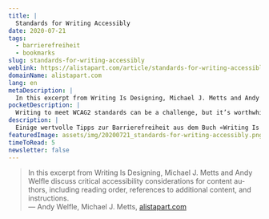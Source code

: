 ```yaml
---
title: |
  Standards for Writing Accessibly
date: 2020-07-21
tags:
  - barrierefreiheit
  - bookmarks
slug: standards-for-writing-accessibly
weblink: https://alistapart.com/article/standards-for-writing-accessibly/
domainName: alistapart.com
lang: en
metaDescription: |
  In this excerpt from Writing Is Designing, Michael J. Metts and Andy Welfle discuss critical accessibility considerations for content authors, including reading order, references to additional content, and instructions.
pocketDescription: |
  Writing to meet WCAG2 standards can be a challenge, but it’s worthwhile. Albert Einstein, the archetypical genius and physicist, once said, “Any fool can make things bigger, more complex, and more violent. It takes a touch of genius—and a lot of courage—to move in the opposite direction.
description: |
  Einige wertvolle Tipps zur Barrierefreiheit aus dem Buch «Writing Is Designing» sind in diesem Blogartikel zu finden.
featuredImage: assets/img/20200721_standards-for-writing-accessibly.png
timeToRead: 5
newsletter: false
---
```

<blockquote lang="en">In this excerpt from Writing Is Designing, Michael J. Metts and Andy Welfle discuss critical accessibility considerations for content authors, including reading order, references to additional content, and instructions.
<footer>— Andy Welfle, Michael J. Metts, <a href="https://alistapart.com/article/standards-for-writing-accessibly/">alistapart.com</a></footer></blockquote>
